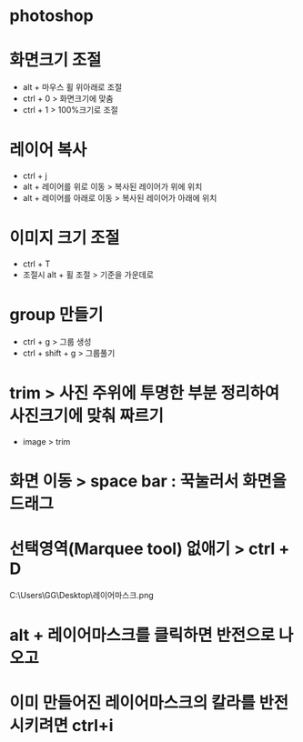 # photoshop

# 화면크기 조절
- alt + 마우스 휠 위아래로 조절
- ctrl + 0 > 화면크기에 맞춤
- ctrl + 1 > 100%크기로 조절

# 레이어 복사
- ctrl + j
- alt + 레이어를 위로 이동 > 복사된 레이어가 위에 위치
- alt + 레이어를 아래로 이동 > 복사된 레이어가 아래에 위치

# 이미지 크기 조절
- ctrl + T
- 조절시 alt + 휠 조절 > 기준을 가운데로

# group 만들기
- ctrl + g > 그룹 생성
- ctrl + shift + g > 그룹풀기

# trim > 사진 주위에 투명한 부분 정리하여 사진크기에 맞춰 짜르기
- image > trim

# 화면 이동 > space bar : 꾹눌러서 화면을 드래그 

# 선택영역(Marquee tool) 없애기 > ctrl + D

C:\Users\GG\Desktop\레이어마스크.png

# alt + 레이어마스크를 클릭하면 반전으로 나오고
# 이미 만들어진 레이어마스크의 칼라를 반전시키려면 ctrl+i

